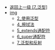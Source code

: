 - [返回上一级 [7_泛型]](后端/JavaNote/2_Java(书栈)/7_泛型/)
- [img](后端/JavaNote/2_Java(书栈)/7_泛型/img/)
  - [2_使用泛型](后端/JavaNote/2_Java(书栈)/7_泛型/img/2_使用泛型/)
  - [4_擦拭法](后端/JavaNote/2_Java(书栈)/7_泛型/img/4_擦拭法/)
  - [5_extends通配符](后端/JavaNote/2_Java(书栈)/7_泛型/img/5_extends通配符/)
  - [6_super通配符](后端/JavaNote/2_Java(书栈)/7_泛型/img/6_super通配符/)
  - [7_泛型和反射](后端/JavaNote/2_Java(书栈)/7_泛型/img/7_泛型和反射/)
